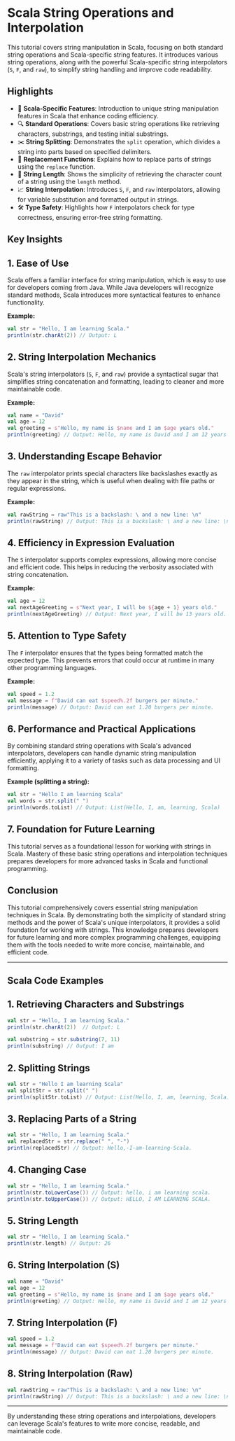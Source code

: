 # Scala String Operations and Interpolation

This tutorial covers string manipulation in Scala, focusing on both standard string operations and Scala-specific string features. It introduces various string operations, along with the powerful Scala-specific string interpolators (`S`, `F`, and `raw`), to simplify string handling and improve code readability.

## Highlights

- 🎉 **Scala-Specific Features**: Introduction to unique string manipulation features in Scala that enhance coding efficiency.
- 🔍 **Standard Operations**: Covers basic string operations like retrieving characters, substrings, and testing initial substrings.
- ✂️ **String Splitting**: Demonstrates the `split` operation, which divides a string into parts based on specified delimiters.
- 🔄 **Replacement Functions**: Explains how to replace parts of strings using the `replace` function.
- 📏 **String Length**: Shows the simplicity of retrieving the character count of a string using the `length` method.
- 📈 **String Interpolation**: Introduces `S`, `F`, and `raw` interpolators, allowing for variable substitution and formatted output in strings.
- 🛠️ **Type Safety**: Highlights how `F` interpolators check for type correctness, ensuring error-free string formatting.

## Key Insights

## 1. Ease of Use
Scala offers a familiar interface for string manipulation, which is easy to use for developers coming from Java. While Java developers will recognize standard methods, Scala introduces more syntactical features to enhance functionality.

**Example:**
```scala
val str = "Hello, I am learning Scala."
println(str.charAt(2)) // Output: L
```

## 2. String Interpolation Mechanics
Scala's string interpolators (`S`, `F`, and `raw`) provide a syntactical sugar that simplifies string concatenation and formatting, leading to cleaner and more maintainable code.

**Example:**
```scala
val name = "David"
val age = 12
val greeting = s"Hello, my name is $name and I am $age years old."
println(greeting) // Output: Hello, my name is David and I am 12 years old.
```

## 3. Understanding Escape Behavior
The `raw` interpolator prints special characters like backslashes exactly as they appear in the string, which is useful when dealing with file paths or regular expressions.

**Example:**
```scala
val rawString = raw"This is a backslash: \ and a new line: \n"
println(rawString) // Output: This is a backslash: \ and a new line: \n
```

## 4. Efficiency in Expression Evaluation
The `S` interpolator supports complex expressions, allowing more concise and efficient code. This helps in reducing the verbosity associated with string concatenation.

**Example:**
```scala
val age = 12
val nextAgeGreeting = s"Next year, I will be ${age + 1} years old."
println(nextAgeGreeting) // Output: Next year, I will be 13 years old.
```

## 5. Attention to Type Safety
The `F` interpolator ensures that the types being formatted match the expected type. This prevents errors that could occur at runtime in many other programming languages.

**Example:**
```scala
val speed = 1.2
val message = f"David can eat $speed%.2f burgers per minute."
println(message) // Output: David can eat 1.20 burgers per minute.
```

## 6. Performance and Practical Applications
By combining standard string operations with Scala's advanced interpolators, developers can handle dynamic string manipulation efficiently, applying it to a variety of tasks such as data processing and UI formatting.

**Example (splitting a string):**
```scala
val str = "Hello I am learning Scala"
val words = str.split(" ")
println(words.toList) // Output: List(Hello, I, am, learning, Scala)
```

## 7. Foundation for Future Learning
This tutorial serves as a foundational lesson for working with strings in Scala. Mastery of these basic string operations and interpolation techniques prepares developers for more advanced tasks in Scala and functional programming.

## Conclusion
This tutorial comprehensively covers essential string manipulation techniques in Scala. By demonstrating both the simplicity of standard string methods and the power of Scala's unique interpolators, it provides a solid foundation for working with strings. This knowledge prepares developers for future learning and more complex programming challenges, equipping them with the tools needed to write more concise, maintainable, and efficient code.

---

## Scala Code Examples

## 1. Retrieving Characters and Substrings
```scala
val str = "Hello, I am learning Scala."
println(str.charAt(2))  // Output: L

val substring = str.substring(7, 11)
println(substring) // Output: I am
```

## 2. Splitting Strings
```scala
val str = "Hello I am learning Scala"
val splitStr = str.split(" ")
println(splitStr.toList) // Output: List(Hello, I, am, learning, Scala)
```

## 3. Replacing Parts of a String
```scala
val str = "Hello, I am learning Scala."
val replacedStr = str.replace(" ", "-")
println(replacedStr) // Output: Hello,-I-am-learning-Scala.
```

## 4. Changing Case
```scala
val str = "Hello, I am learning Scala."
println(str.toLowerCase()) // Output: hello, i am learning scala.
println(str.toUpperCase()) // Output: HELLO, I AM LEARNING SCALA.
```

## 5. String Length
```scala
val str = "Hello, I am learning Scala."
println(str.length) // Output: 26
```

## 6. String Interpolation (S)
```scala
val name = "David"
val age = 12
val greeting = s"Hello, my name is $name and I am $age years old."
println(greeting) // Output: Hello, my name is David and I am 12 years old.
```

## 7. String Interpolation (F)
```scala
val speed = 1.2
val message = f"David can eat $speed%.2f burgers per minute."
println(message) // Output: David can eat 1.20 burgers per minute.
```

## 8. String Interpolation (Raw)
```scala
val rawString = raw"This is a backslash: \ and a new line: \n"
println(rawString) // Output: This is a backslash: \ and a new line: \n
```

---

By understanding these string operations and interpolations, developers can leverage Scala's features to write more concise, readable, and maintainable code.
